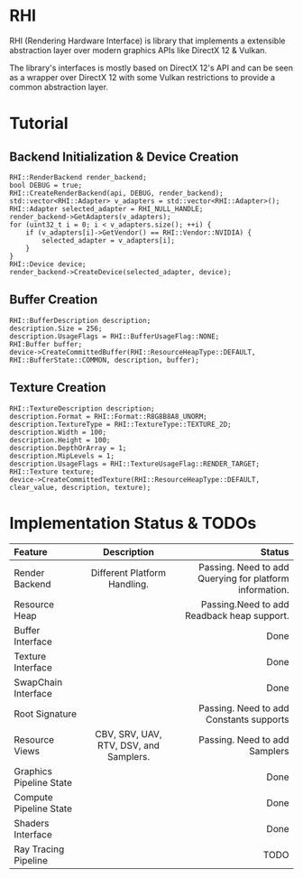 # RHI
RHI (Rendering Hardware Interface) is library that implements a extensible abstraction layer over modern graphics APIs like DirectX 12 & Vulkan.

The library's interfaces is mostly based on DirectX 12's API and can be seen as a wrapper over DirectX 12 with some Vulkan restrictions to provide a common abstraction layer.

# Tutorial
## Backend Initialization & Device Creation
```
RHI::RenderBackend render_backend;
bool DEBUG = true;
RHI::CreateRenderBackend(api, DEBUG, render_backend);
std::vector<RHI::Adapter> v_adapters = std::vector<RHI::Adapter>();
RHI::Adapter selected_adapter = RHI_NULL_HANDLE;
render_backend->GetAdapters(v_adapters);
for (uint32_t i = 0; i < v_adapters.size(); ++i) {
    if (v_adapters[i]->GetVendor() == RHI::Vendor::NVIDIA) {
        selected_adapter = v_adapters[i];
    }
}
RHI::Device device;
render_backend->CreateDevice(selected_adapter, device);
```
## Buffer Creation
```
RHI::BufferDescription description;
description.Size = 256;
description.UsageFlags = RHI::BufferUsageFlag::NONE;
RHI:Buffer buffer;
device->CreateCommittedBuffer(RHI::ResourceHeapType::DEFAULT, RHI::BufferState::COMMON, description, buffer);
```
## Texture Creation
```
RHI::TextureDescription description;
description.Format = RHI::Format::R8G8B8A8_UNORM;
description.TextureType = RHI::TextureType::TEXTURE_2D;
description.Width = 100;
description.Height = 100;
description.DepthOrArray = 1;
description.MipLevels = 1;
description.UsageFlags = RHI::TextureUsageFlag::RENDER_TARGET;
RHI::Texture texture;
device->CreateCommittedTexture(RHI::ResourceHeapType::DEFAULT, clear_value, description, texture);
```

# Implementation Status & TODOs
| Feature | Description | Status|
| :---    |    :---:    |  ---: |
| Render Backend | Different Platform Handling. | Passing. Need to add Querying for platform information.|
| Resource Heap | | Passing.Need to add Readback heap support. |
| Buffer Interface | | Done |
| Texture Interface | | Done |
| SwapChain Interface | | Done |
| Root Signature | | Passing. Need to add Constants supports |
| Resource Views | CBV, SRV, UAV, RTV, DSV, and Samplers. | Passing. Need to add Samplers |
| Graphics Pipeline State | | Done|
| Compute Pipeline State | | Done |
| Shaders Interface | | Done |
| Ray Tracing Pipeline | | TODO |